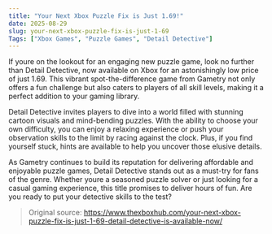 ```yaml
---
title: "Your Next Xbox Puzzle Fix is Just 1.69!"
date: 2025-08-29
slug: your-next-xbox-puzzle-fix-is-just-1-69
Tags: ["Xbox Games", "Puzzle Games", "Detail Detective"]
---
```


If youre on the lookout for an engaging new puzzle game, look no further than Detail Detective, now available on Xbox for an astonishingly low price of just 1.69. This vibrant spot-the-difference game from Gametry not only offers a fun challenge but also caters to players of all skill levels, making it a perfect addition to your gaming library.

Detail Detective invites players to dive into a world filled with stunning cartoon visuals and mind-bending puzzles. With the ability to choose your own difficulty, you can enjoy a relaxing experience or push your observation skills to the limit by racing against the clock. Plus, if you find yourself stuck, hints are available to help you uncover those elusive details.

As Gametry continues to build its reputation for delivering affordable and enjoyable puzzle games, Detail Detective stands out as a must-try for fans of the genre. Whether youre a seasoned puzzle solver or just looking for a casual gaming experience, this title promises to deliver hours of fun. Are you ready to put your detective skills to the test?
> Original source: https://www.thexboxhub.com/your-next-xbox-puzzle-fix-is-just-1-69-detail-detective-is-available-now/